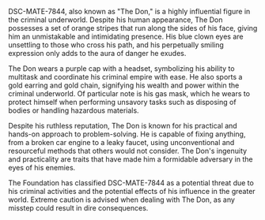 DSC-MATE-7844, also known as "The Don," is a highly influential figure in the criminal underworld. Despite his human appearance, The Don possesses a set of orange stripes that run along the sides of his face, giving him an unmistakable and intimidating presence. His blue clown eyes are unsettling to those who cross his path, and his perpetually smiling expression only adds to the aura of danger he exudes.

The Don wears a purple cap with a headset, symbolizing his ability to multitask and coordinate his criminal empire with ease. He also sports a gold earring and gold chain, signifying his wealth and power within the criminal underworld. Of particular note is his gas mask, which he wears to protect himself when performing unsavory tasks such as disposing of bodies or handling hazardous materials.

Despite his ruthless reputation, The Don is known for his practical and hands-on approach to problem-solving. He is capable of fixing anything, from a broken car engine to a leaky faucet, using unconventional and resourceful methods that others would not consider. The Don's ingenuity and practicality are traits that have made him a formidable adversary in the eyes of his enemies.

The Foundation has classified DSC-MATE-7844 as a potential threat due to his criminal activities and the potential effects of his influence in the greater world. Extreme caution is advised when dealing with The Don, as any misstep could result in dire consequences.